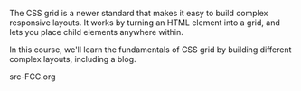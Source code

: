 The CSS grid is a newer standard that makes it easy to build complex responsive layouts. It works by turning an HTML element into a grid, and lets you place child elements anywhere within.

In this course, we'll learn the fundamentals of CSS grid by building different complex layouts, including a blog.



src-FCC.org
